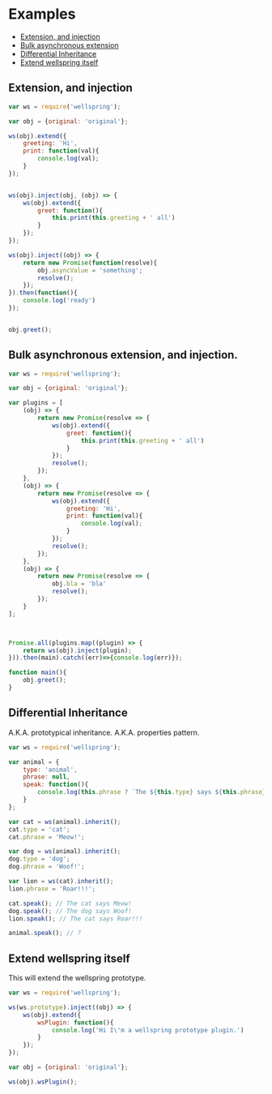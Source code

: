 Examples
========

-	[Extension, and injection](#ext_injection)
-	[Bulk asynchronous extension](#bulk_async_injection)
-	[Differential Inheritance](#differential_inheritance)
-	[Extend wellspring itself](#extend_wellspring)

<a name="ext_injection">Extension, and injection</a>
----------------------------------------------------

```javascript
var ws = require('wellspring');

var obj = {original: 'original'};

ws(obj).extend({
    greeting: 'Hi',
    print: function(val){
        console.log(val);
    }
});


ws(obj).inject(obj, (obj) => {
    ws(obj).extend({
        greet: function(){
            this.print(this.greeting + ' all')
        }
    });
});

ws(obj).inject((obj) => {
    return new Promise(function(resolve){
        obj.asyncValue = 'something';
        resolve();
    });
}).then(function(){
    console.log('ready')
});


obj.greet();

```

<a name="bulk_async_injection">Bulk asynchronous extension, and injection.</a>
------------------------------------------------------------------------------

```javascript
var ws = require('wellspring');

var obj = {original: 'original'};

var plugins = [
    (obj) => {
        return new Promise(resolve => {
            ws(obj).extend({
                greet: function(){
                    this.print(this.greeting + ' all')
                }
            });
            resolve();
        });
    },
    (obj) => {
        return new Promise(resolve => {
            ws(obj).extend({
                greeting: 'Hi',
                print: function(val){
                    console.log(val);
                }
            });
            resolve();
        });
    },
    (obj) => {
        return new Promise(resolve => {
            obj.bla = 'bla'
            resolve();
        });
    }
];



Promise.all(plugins.map((plugin) => {
    return ws(obj).inject(plugin);
})).then(main).catch((err)=>{console.log(err)});

function main(){
    obj.greet();
}

```

<a name="differential_inheritance">Differential Inheritance</a>
---------------------------------------------------------------

A.K.A. prototypical inheritance. A.K.A. properties pattern.

```javascript
var ws = require('wellspring');

var animal = {
    type: 'animal',
    phrase: null,
    speak: function(){
        console.log(this.phrase ? `The ${this.type} says ${this.phrase}` : '?');
    }
};

var cat = ws(animal).inherit();
cat.type = 'cat';
cat.phrase = 'Meow!';

var dog = ws(animal).inherit();
dog.type = 'dog';
dog.phrase = 'Woof!';

var lion = ws(cat).inherit();
lion.phrase = 'Roar!!!';

cat.speak(); // The cat says Meow!
dog.speak(); // The dog says Woof!
lion.speak(); // The cat says Roar!!!

animal.speak(); // ?
```

<a name="extend_wellspring">Extend wellspring itself</a>
--------------------------------------------------------

This will extend the wellspring prototype.

```javascript
var ws = require('wellspring');

ws(ws.prototype).inject((obj) => {
    ws(obj).extend({
        wsPlugin: function(){
            console.log('Hi I\'m a wellspring prototype plugin.')
        }
    });
});

var obj = {original: 'original'};

ws(obj).wsPlugin();
```
